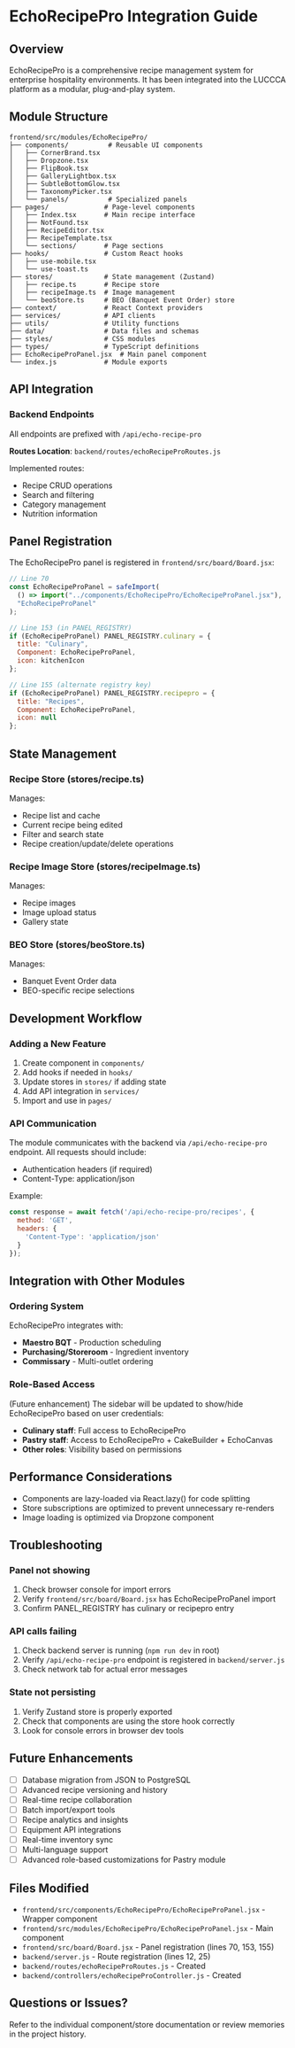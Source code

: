 # EchoRecipePro Integration Guide

## Overview

EchoRecipePro is a comprehensive recipe management system for enterprise hospitality environments. It has been integrated into the LUCCCA platform as a modular, plug-and-play system.

## Module Structure

```
frontend/src/modules/EchoRecipePro/
├── components/          # Reusable UI components
│   ├── CornerBrand.tsx
│   ├── Dropzone.tsx
│   ├── FlipBook.tsx
│   ├── GalleryLightbox.tsx
│   ├── SubtleBottomGlow.tsx
│   ├── TaxonomyPicker.tsx
│   └── panels/          # Specialized panels
├── pages/              # Page-level components
│   ├── Index.tsx       # Main recipe interface
│   ├── NotFound.tsx
│   ├── RecipeEditor.tsx
│   ├── RecipeTemplate.tsx
│   └── sections/       # Page sections
├── hooks/              # Custom React hooks
│   ├── use-mobile.tsx
│   └── use-toast.ts
├── stores/             # State management (Zustand)
│   ├── recipe.ts       # Recipe store
│   ├── recipeImage.ts  # Image management
│   └── beoStore.ts     # BEO (Banquet Event Order) store
├── context/            # React Context providers
├── services/           # API clients
├── utils/              # Utility functions
├── data/               # Data files and schemas
├── styles/             # CSS modules
├── types/              # TypeScript definitions
├── EchoRecipeProPanel.jsx  # Main panel component
└── index.js            # Module exports
```

## API Integration

### Backend Endpoints

All endpoints are prefixed with `/api/echo-recipe-pro`

**Routes Location**: `backend/routes/echoRecipeProRoutes.js`

Implemented routes:
- Recipe CRUD operations
- Search and filtering
- Category management
- Nutrition information

## Panel Registration

The EchoRecipePro panel is registered in `frontend/src/board/Board.jsx`:

```javascript
// Line 70
const EchoRecipeProPanel = safeImport(
  () => import("../components/EchoRecipePro/EchoRecipeProPanel.jsx"), 
  "EchoRecipeProPanel"
);

// Line 153 (in PANEL_REGISTRY)
if (EchoRecipeProPanel) PANEL_REGISTRY.culinary = { 
  title: "Culinary", 
  Component: EchoRecipeProPanel, 
  icon: kitchenIcon 
};

// Line 155 (alternate registry key)
if (EchoRecipeProPanel) PANEL_REGISTRY.recipepro = { 
  title: "Recipes", 
  Component: EchoRecipeProPanel, 
  icon: null 
};
```

## State Management

### Recipe Store (stores/recipe.ts)

Manages:
- Recipe list and cache
- Current recipe being edited
- Filter and search state
- Recipe creation/update/delete operations

### Recipe Image Store (stores/recipeImage.ts)

Manages:
- Recipe images
- Image upload status
- Gallery state

### BEO Store (stores/beoStore.ts)

Manages:
- Banquet Event Order data
- BEO-specific recipe selections

## Development Workflow

### Adding a New Feature

1. Create component in `components/`
2. Add hooks if needed in `hooks/`
3. Update stores in `stores/` if adding state
4. Add API integration in `services/`
5. Import and use in `pages/`

### API Communication

The module communicates with the backend via `/api/echo-recipe-pro` endpoint. All requests should include:
- Authentication headers (if required)
- Content-Type: application/json

Example:
```javascript
const response = await fetch('/api/echo-recipe-pro/recipes', {
  method: 'GET',
  headers: {
    'Content-Type': 'application/json'
  }
});
```

## Integration with Other Modules

### Ordering System

EchoRecipePro integrates with:
- **Maestro BQT** - Production scheduling
- **Purchasing/Storeroom** - Ingredient inventory
- **Commissary** - Multi-outlet ordering

### Role-Based Access

(Future enhancement) The sidebar will be updated to show/hide EchoRecipePro based on user credentials:
- **Culinary staff**: Full access to EchoRecipePro
- **Pastry staff**: Access to EchoRecipePro + CakeBuilder + EchoCanvas
- **Other roles**: Visibility based on permissions

## Performance Considerations

- Components are lazy-loaded via React.lazy() for code splitting
- Store subscriptions are optimized to prevent unnecessary re-renders
- Image loading is optimized via Dropzone component

## Troubleshooting

### Panel not showing
1. Check browser console for import errors
2. Verify `frontend/src/board/Board.jsx` has EchoRecipeProPanel import
3. Confirm PANEL_REGISTRY has culinary or recipepro entry

### API calls failing
1. Check backend server is running (`npm run dev` in root)
2. Verify `/api/echo-recipe-pro` endpoint is registered in `backend/server.js`
3. Check network tab for actual error messages

### State not persisting
1. Verify Zustand store is properly exported
2. Check that components are using the store hook correctly
3. Look for console errors in browser dev tools

## Future Enhancements

- [ ] Database migration from JSON to PostgreSQL
- [ ] Advanced recipe versioning and history
- [ ] Real-time recipe collaboration
- [ ] Batch import/export tools
- [ ] Recipe analytics and insights
- [ ] Equipment API integrations
- [ ] Real-time inventory sync
- [ ] Multi-language support
- [ ] Advanced role-based customizations for Pastry module

## Files Modified

- `frontend/src/components/EchoRecipePro/EchoRecipeProPanel.jsx` - Wrapper component
- `frontend/src/modules/EchoRecipePro/EchoRecipeProPanel.jsx` - Main component
- `frontend/src/board/Board.jsx` - Panel registration (lines 70, 153, 155)
- `backend/server.js` - Route registration (lines 12, 25)
- `backend/routes/echoRecipeProRoutes.js` - Created
- `backend/controllers/echoRecipeProController.js` - Created

## Questions or Issues?

Refer to the individual component/store documentation or review memories in the project history.
